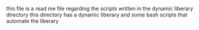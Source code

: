 this file is a read me file regarding the scripts written in the dynamic liberary directory
this directory has a dynamic liberary and some bash scripts that automate the liberary
